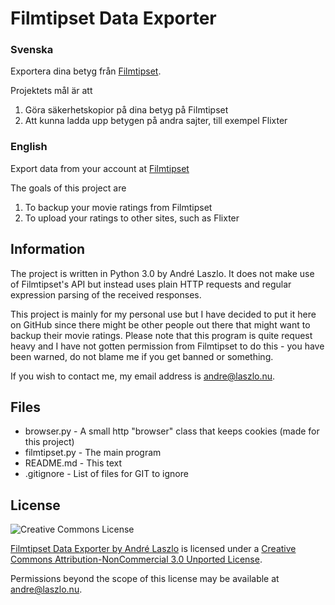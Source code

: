 Filmtipset Data Exporter
========================

### Svenska ###

Exportera dina betyg från [Filmtipset](http://www.filmtipset.se).

Projektets mål är att

1. Göra säkerhetskopior på dina betyg på Filmtipset
2. Att kunna ladda upp betygen på andra sajter, till exempel Flixter

### English ###

Export data from your account at [Filmtipset](http://www.filmtipset.se)

The goals of this project are

1. To backup your movie ratings from Filmtipset
2. To upload your ratings to other sites, such as Flixter

Information
-----------

The project is written in Python 3.0 by André Laszlo. It does not make use of
Filmtipset's API but instead uses plain HTTP requests and regular expression
parsing of the received responses.

This project is mainly for my personal use but I have decided to put it here on
GitHub since there might be other people out there that might want to backup
their movie ratings. Please note that this program is quite request heavy and I
have not gotten permission from Filmtipset to do this - you have been warned,
do not blame me if you get banned or something.

If you wish to contact me, my email address is <andre@laszlo.nu>.

Files
-----

* browser.py - A small http "browser" class that keeps cookies (made for this project)
* filmtipset.py - The main program
* README.md - This text
* .gitignore - List of files for GIT to ignore

License
-------

![Creative Commons License](http://i.creativecommons.org/l/by-nc/3.0/88x31.png)

[Filmtipset Data Exporter by André
Laszlo](https://github.com/andrelaszlo/Filmtipset-Data-Exporter) is licensed
under a [Creative Commons Attribution-NonCommercial 3.0 Unported
License](http://creativecommons.org/licenses/by-nc/3.0/).

Permissions beyond the scope of this license may be available at
<andre@laszlo.nu>.